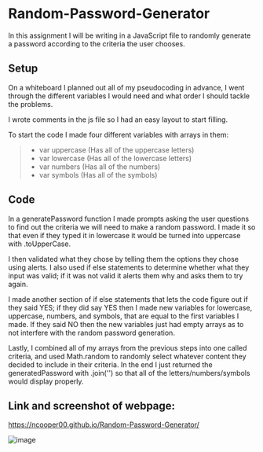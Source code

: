 # Random-Password-Generator
 
 In this assignment I will be writing in a JavaScript file to randomly generate a password according to the criteria the user chooses.

 ## Setup

On a whiteboard I planned out all of my pseudocoding in advance, I went through the different variables I would need and what order I should tackle the problems.

I wrote comments in the js file so I had an easy layout to start filling.

 To start the code I made four different variables with arrays in them:
>- var uppercase (Has all of the uppercase letters)
>- var lowercase (Has all of the lowercase letters)
>- var numbers (Has all of the numbers)
>- var symbols (Has all of the symbols)


## Code

In a generatePassword function I made prompts asking the user questions to find out the criteria we will need to make a random password. I made it so that even if they typed it in lowercase it would be turned into uppercase with .toUpperCase.

I then validated what they chose by telling them the options they chose using alerts. I also used if else statements to determine whether what they input was valid; if it was not valid it alerts them why and asks them to try again.

I made another section of if else statements that lets the code figure out if they said YES; if they did say YES then I made new variables for lowercase, uppercase, numbers, and symbols, that are equal to the first variables I made. If they said NO then the new variables just had empty arrays as to not interfere with the random password generation.

Lastly, I combined all of my arrays from the previous steps into one called criteria, and used Math.random to randomly select whatever content they decided to include in their criteria. In the end I just returned the generatedPassword with .join('') so that all of the letters/numbers/symbols would display properly.


## Link and screenshot of webpage: 

https://ncooper00.github.io/Random-Password-Generator/

![image](https://user-images.githubusercontent.com/92492572/142745308-c7b7e08e-abab-48d3-b34e-57ef55ed60f4.png)
